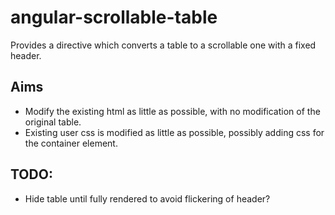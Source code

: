 # angular-scrollable-table

Provides a directive which converts a table to a scrollable one with a fixed header.

## Aims

* Modify the existing html as little as possible, with no modification of the original table.
* Existing user css is modified as little as possible, possibly adding css for the container element.

## TODO:
* Hide table until fully rendered to avoid flickering of header?

